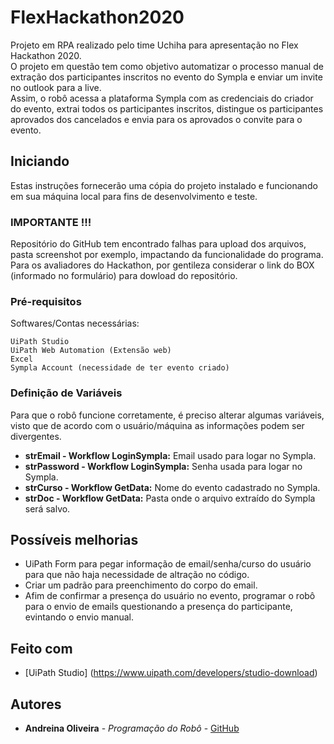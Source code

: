 # FlexHackathon2020

Projeto em RPA realizado pelo time Uchiha para apresentação no Flex Hackathon 2020.
<br>
O projeto em questão tem como objetivo automatizar o processo manual de extração dos participantes inscritos no evento do Sympla e enviar um invite no outlook para a live.
<br>
Assim, o robô acessa a plataforma Sympla com as credenciais do criador do evento, extrai todos os participantes inscritos, distingue os participantes aprovados dos cancelados e envia para os aprovados o convite para o evento.

## Iniciando

Estas instruções fornecerão uma cópia do projeto instalado e funcionando em sua máquina local para fins de desenvolvimento e teste. 

### IMPORTANTE !!!

Repositório do GitHub tem encontrado falhas para upload dos arquivos, pasta screenshot por exemplo, impactando da funcionalidade do programa.
Para os avaliadores do Hackathon, por gentileza considerar o link do BOX (informado no formulário) para dowload do repositório.

### Pré-requisitos

Softwares/Contas necessárias:

```
UiPath Studio
UiPath Web Automation (Extensão web)
Excel
Sympla Account (necessidade de ter evento criado)
```

### Definição de Variáveis

Para que o robô funcione corretamente, é preciso alterar algumas variáveis, visto que de acordo com o usuário/máquina as informações podem ser divergentes.
* **strEmail - Workflow LoginSympla:** Email usado para logar no Sympla.
* **strPassword - Workflow LoginSympla:** Senha usada para logar no Sympla.
* **strCurso - Workflow GetData:** Nome do evento cadastrado no Sympla.
* **strDoc - Workflow GetData:** Pasta onde o arquivo extraído do Sympla será salvo.

## Possíveis melhorias

* UiPath Form para pegar informação de email/senha/curso do usuário para que não haja necessidade de altração no código.
* Criar um padrão para preenchimento do corpo do email.
* Afim de confirmar a presença do usuário no evento, programar o robô para o envio de emails questionando a presença do participante, evintando o envio manual.

## Feito com

* [UiPath Studio] (https://www.uipath.com/developers/studio-download)

## Autores

* **Andreina Oliveira** - *Programação do Robô* - [GitHub](https://github.com/andreinaoliveira)
